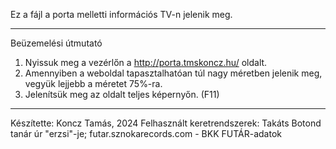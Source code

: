 Ez a fájl a porta melletti információs TV-n jelenik meg.

------------------------
Beüzemelési útmutató
1. Nyissuk meg a vezérlőn a http://porta.tmskoncz.hu/ oldalt.
2. Amennyiben a weboldal tapasztalhatóan túl nagy méretben jelenik meg, vegyük lejjebb a méretet 75%-ra.
3. Jelenítsük meg az oldalt teljes képernyőn. (F11)
------------------------

Készítette: Koncz Tamás, 2024
Felhasznált keretrendszerek: Takáts Botond tanár úr "erzsi"-je; futar.sznokarecords.com - BKK FUTÁR-adatok
